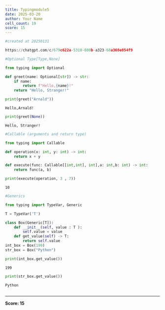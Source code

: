 ```yaml
---
title: Typingmodule5
date: 2025-03-20
author: Your Name
cell_count: 19
score: 15
---
```


```python
#created at 20250131
```


```python
https://chatgpt.com/c/679c622a-5318-800b-a323-68a368e854f9
```


```python
#Optional Type[Type,None]
```


```python
from typing import Optional
```


```python
def greet(name: Optional[str]) -> str:
    if name:
        return f"Hello,{name}!"
    return "Hello, Stranger!"
```


```python
print(greet("Arnald"))
```

    Hello,Arnald!



```python
print(greet(None))
```

    Hello, Stranger!



```python
#Callable (arguments and return type) 
```


```python
from typing import Callable
```


```python
def operation(x: int, y: int) -> int:
    return x + y
```


```python
def execute(func: Callable[[int,int], int],a: int,b: int) -> int:
    return func(a, b)
```


```python
print(execute(operation, 3 , 7))
```

    10



```python
#Generics
```


```python
from typing import TypeVar, Generic
```


```python
T = TypeVar('T')
```


```python
class Box(Generic[T]):
    def __init__(self, value : T ):
        self.value = value
    def get_value(self) -> T:
        return self.value
int_box = Box(199)
str_box = Box("Python")
```


```python
print(int_box.get_value())
```

    199



```python
print(str_box.get_value())
```

    Python



```python

```


---
**Score: 15**